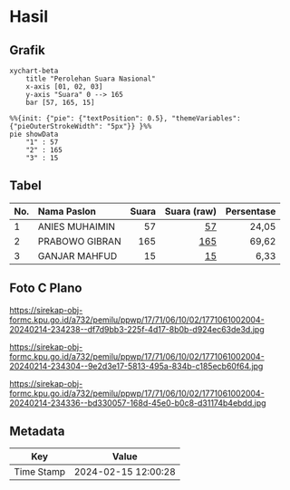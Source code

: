 # Hasil

## Grafik

```mermaid
xychart-beta
    title "Perolehan Suara Nasional"
    x-axis [01, 02, 03]
    y-axis "Suara" 0 --> 165
    bar [57, 165, 15]
```

```mermaid
%%{init: {"pie": {"textPosition": 0.5}, "themeVariables": {"pieOuterStrokeWidth": "5px"}} }%%
pie showData
    "1" : 57
    "2" : 165
    "3" : 15
```

## Tabel

| No. | Nama Paslon    | Suara | Suara (raw) | Persentase |
|:--- |:-------------- | -----:| -----------:| ----------:|
| 1   | ANIES MUHAIMIN | 57    | [57][p-1]   | 24,05      |
| 2   | PRABOWO GIBRAN | 165   | [165][p-2]  | 69,62      |
| 3   | GANJAR MAHFUD  | 15    | [15][p-3]   | 6,33       |


[p-1]: https://github.com/gigit-pemilu/pemilu-2024/blob/main/pilpres/hitung-suara/sub/17-bengkulu/sub/71-kota-bengkulu/sub/06-ratu-agung/sub/1002-tanah-patah/sub/004-tps/sub/paslon-1.txt
[p-2]: https://github.com/gigit-pemilu/pemilu-2024/blob/main/pilpres/hitung-suara/sub/17-bengkulu/sub/71-kota-bengkulu/sub/06-ratu-agung/sub/1002-tanah-patah/sub/004-tps/sub/paslon-2.txt
[p-3]: https://github.com/gigit-pemilu/pemilu-2024/blob/main/pilpres/hitung-suara/sub/17-bengkulu/sub/71-kota-bengkulu/sub/06-ratu-agung/sub/1002-tanah-patah/sub/004-tps/sub/paslon-3.txt

## Foto C Plano

https://sirekap-obj-formc.kpu.go.id/a732/pemilu/ppwp/17/71/06/10/02/1771061002004-20240214-234238--df7d9bb3-225f-4d17-8b0b-d924ec63de3d.jpg

https://sirekap-obj-formc.kpu.go.id/a732/pemilu/ppwp/17/71/06/10/02/1771061002004-20240214-234304--9e2d3e17-5813-495a-834b-c185ecb60f64.jpg

https://sirekap-obj-formc.kpu.go.id/a732/pemilu/ppwp/17/71/06/10/02/1771061002004-20240214-234336--bd330057-168d-45e0-b0c8-d31174b4ebdd.jpg


## Metadata

| Key        | Value               |
| ---------- | ------------------- |
| Time Stamp | 2024-02-15 12:00:28 |



